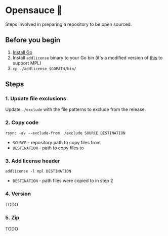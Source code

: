 # Opensauce 🥫

Steps involved in preparing a repository to be open sourced.

## Before you begin

1. [Install Go](https://golang.org/dl/)
1. Install `addlicense` binary to your Go bin (it's a modified version of [this](https://github.com/google/addlicense) to support MPL)
1. `cp ./addlicense $GOPATH/bin/`

## Steps

### 1. Update file exclusions

Update `./exclude` with the file patterns to exclude from the release.

### 2. Copy code

`rsync -av --exclude-from ./exclude SOURCE DESTINATION`

- `SOURCE` - repository path to copy files from
- `DESTINATION` - path to copy files to

### 3. Add license header

`addlicense -l mpl DESTINATION`

- `DESTINATION` - path files were copied to in step 2

### 4. Version

TODO

### 5. Zip

TODO